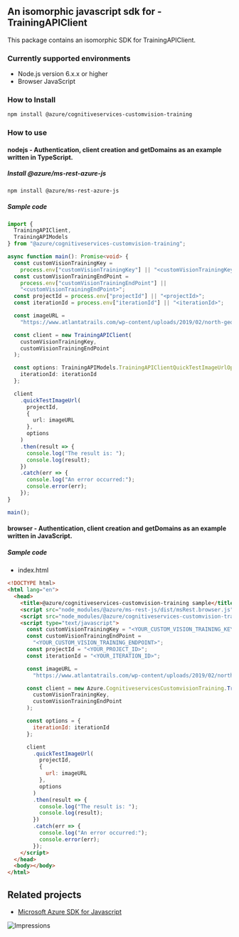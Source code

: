 ## An isomorphic javascript sdk for - TrainingAPIClient

This package contains an isomorphic SDK for TrainingAPIClient.

### Currently supported environments

- Node.js version 6.x.x or higher
- Browser JavaScript

### How to Install

```bash
npm install @azure/cognitiveservices-customvision-training
```

### How to use

#### nodejs - Authentication, client creation and getDomains  as an example written in TypeScript.

##### Install @azure/ms-rest-azure-js

```bash
npm install @azure/ms-rest-azure-js
```

##### Sample code

```typescript
import {
  TrainingAPIClient,
  TrainingAPIModels
} from "@azure/cognitiveservices-customvision-training";

async function main(): Promise<void> {
  const customVisionTrainingKey =
    process.env["customVisionTrainingKey"] || "<customVisionTrainingKey>";
  const customVisionTrainingEndPoint =
    process.env["customVisionTrainingEndPoint"] ||
    "<customVisionTrainingEndPoint>";
  const projectId = process.env["projectId"] || "<projectId>";
  const iterationId = process.env["iterationId"] || "<iterationId>";

  const imageURL =
    "https://www.atlantatrails.com/wp-content/uploads/2019/02/north-georgia-waterfalls-1024x683.jpg";

  const client = new TrainingAPIClient(
    customVisionTrainingKey,
    customVisionTrainingEndPoint
  );

  const options: TrainingAPIModels.TrainingAPIClientQuickTestImageUrlOptionalParams = {
    iterationId: iterationId
  };

  client
    .quickTestImageUrl(
      projectId,
      {
        url: imageURL
      },
      options
    )
    .then(result => {
      console.log("The result is: ");
      console.log(result);
    })
    .catch(err => {
      console.log("An error occurred:");
      console.error(err);
    });
}

main();
```

#### browser - Authentication, client creation and getDomains  as an example written in JavaScript.

##### Sample code

- index.html
```html
<!DOCTYPE html>
<html lang="en">
  <head>
    <title>@azure/cognitiveservices-customvision-training sample</title>
    <script src="node_modules/@azure/ms-rest-js/dist/msRest.browser.js"></script>
    <script src="node_modules/@azure/cognitiveservices-customvision-training/dist/cognitiveservices-customvision-training.js"></script>
    <script type="text/javascript">
      const customVisionTrainingKey = "<YOUR_CUSTOM_VISION_TRAINING_KEY>";
      const customVisionTrainingEndPoint =
        "<YOUR_CUSTOM_VISION_TRAINING_ENDPOINT>";
      const projectId = "<YOUR_PROJECT_ID>";
      const iterationId = "<YOUR_ITERATION_ID>";

      const imageURL =
        "https://www.atlantatrails.com/wp-content/uploads/2019/02/north-georgia-waterfalls-1024x683.jpg";

      const client = new Azure.CognitiveservicesCustomvisionTraining.TrainingAPIClient(
        customVisionTrainingKey,
        customVisionTrainingEndPoint
      );

      const options = {
        iterationId: iterationId
      };

      client
        .quickTestImageUrl(
          projectId,
          {
            url: imageURL
          },
          options
        )
        .then(result => {
          console.log("The result is: ");
          console.log(result);
        })
        .catch(err => {
          console.log("An error occurred:");
          console.error(err);
        });
    </script>
  </head>
  <body></body>
</html>

```

## Related projects

- [Microsoft Azure SDK for Javascript](https://github.com/Azure/azure-sdk-for-js)

![Impressions](https://azure-sdk-impressions.azurewebsites.net/api/impressions/azure-sdk-for-js/sdk/cognitiveservices/cognitiveservices-customvision-training/README.png)
